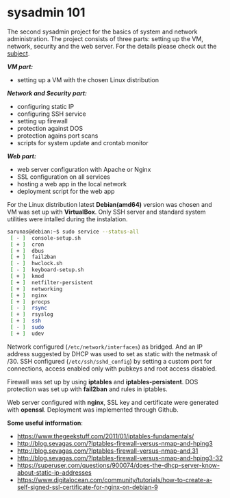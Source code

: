 # sysadmin 101

The second sysadmin project for the basics of system and network administration. The project consists of three parts: setting up the VM, network, security and the web server. For the details please check out the [subject](https://github.com/sharvas/roger_skyline/raw/master/roger-skyline-1.5.en.pdf).

***VM part:***
* setting up a VM with the chosen Linux distribution

***Network and Security part:***
* configuring static IP
* configuring SSH service
* setting up firewall
* protection against DOS
* protection agains port scans
* scripts for system update and crontab monitor

***Web part:***
* web server configuration with Apache or Nginx
* SSL configuration on all services
* hosting a web app in the local network
* deployment script for the web app

For the Linux distribution latest **Debian(amd64)** version was chosen and VM was set up with **VirtualBox**.
Only SSH server and standard system utilities were intalled during the instalation.

```bash
sarunas@debian:~$ sudo service --status-all
 [ - ]  console-setup.sh
 [ + ]  cron
 [ + ]  dbus
 [ + ]  fail2ban
 [ - ]  hwclock.sh
 [ - ]  keyboard-setup.sh
 [ + ]  kmod
 [ + ]  netfilter-persistent
 [ + ]  networking
 [ + ]  nginx
 [ + ]  procps
 [ - ]  rsync
 [ + ]  rsyslog
 [ + ]  ssh
 [ - ]  sudo
 [ + ]  udev
```

Network configured (```/etc/network/interfaces```) as bridged. And an IP address suggested by DHCP was used to set as static with the netmask of /30. SSH configured (```/etc/ssh/sshd_config```) by setting a custom port for connections, access enabled only with pubkeys and root access disabled.

Firewall was set up by using **iptables** and **iptables-persistent**.
DOS protection was set up with **fail2ban** and rules in iptables.

Web server configured with **nginx**, SSL key and certificate were generated with **openssl**. Deployment was implemented through Github.

**Some useful intformation**:
* https://www.thegeekstuff.com/2011/01/iptables-fundamentals/
* http://blog.sevagas.com/?Iptables-firewall-versus-nmap-and-hping3
* http://blog.sevagas.com/?Iptables-firewall-versus-nmap-and,31
* http://blog.sevagas.com/?Iptables-firewall-versus-nmap-and-hping3-32
* https://superuser.com/questions/900074/does-the-dhcp-server-know-about-static-ip-addresses
* https://www.digitalocean.com/community/tutorials/how-to-create-a-self-signed-ssl-certificate-for-nginx-on-debian-9
